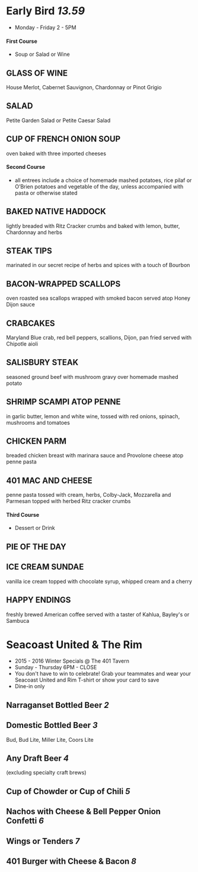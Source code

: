 # Early Bird *13.59*
* Monday - Friday 2 - 5PM

#### First Course
* Soup or Salad or Wine

## GLASS OF WINE
House Merlot, Cabernet Sauvignon, Chardonnay or Pinot Grigio

## SALAD
Petite Garden Salad or Petite Caesar Salad

## CUP OF FRENCH ONION SOUP
oven baked with three imported cheeses

#### Second Course
* all entrees include a choice of homemade mashed potatoes, rice pilaf or O’Brien potatoes and vegetable of the day, unless accompanied with pasta or otherwise stated

## BAKED NATIVE HADDOCK
lightly breaded with Ritz Cracker crumbs and baked with lemon, butter, Chardonnay and herbs

## STEAK TIPS
marinated in our secret recipe of herbs and spices with a touch of Bourbon

## BACON-WRAPPED SCALLOPS
oven roasted sea scallops wrapped with smoked bacon served atop Honey Dijon sauce

## CRABCAKES
Maryland Blue crab, red bell peppers, scallions, Dijon, pan fried served with Chipotle aioli

## SALISBURY STEAK
seasoned ground beef with mushroom gravy over homemade mashed potato

## SHRIMP SCAMPI ATOP PENNE
in garlic butter, lemon and white wine, tossed with red onions, spinach, mushrooms and tomatoes

## CHICKEN PARM
breaded chicken breast with marinara sauce and Provolone cheese atop penne pasta

## 401 MAC AND CHEESE
penne pasta tossed with cream, herbs, Colby-Jack, Mozzarella and Parmesan topped with herbed Ritz cracker crumbs

#### Third Course
* Dessert or Drink

## PIE OF THE DAY

## ICE CREAM SUNDAE
vanilla ice cream topped with chocolate syrup, whipped cream and a cherry

## HAPPY ENDINGS
freshly brewed American coffee served with a taster of Kahlua, Bayley's or Sambuca


# Seacoast United & The Rim
* 2015 - 2016 Winter Specials @ The 401 Tavern
* Sunday - Thursday 6PM - CLOSE
* You don't have to win to celebrate! Grab your teammates and wear your Seacoast United and Rim T-shirt or show your card to save 
* Dine-in only 

## Narraganset Bottled Beer *2*

## Domestic Bottled Beer *3*
Bud, Bud Lite, Miller Lite, Coors Lite

## Any Draft Beer *4*
(excluding specialty craft brews)

## Cup of Chowder or Cup of Chili *5*

## Nachos with Cheese & Bell Pepper Onion Confetti *6*

## Wings or Tenders *7*

## 401 Burger with Cheese & Bacon *8*

